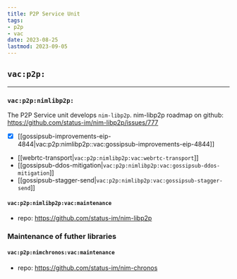 ```yaml
---
title: P2P Service Unit
tags:
- p2p
- vac
date: 2023-08-25
lastmod: 2023-09-05
---
```


## `vac:p2p:`

---

### `vac:p2p:nimlibp2p:`

The P2P Service unit develops `nim-libp2p`.
nim-libp2p  roadmap on github: https://github.com/status-im/nim-libp2p/issues/777

* [x] [[gossipsub-improvements-eip-4844|vac:p2p:nimlibp2p::vac:gossipsub-improvements-eip-4844]]
* [[webrtc-transport|`vac:p2p:nimlibp2p:vac:webrtc-transport`]]
* [[gossipsub-ddos-mitigation|`vac:p2p:nimlibp2p:vac:gossipsub-ddos-mitigation`]]
* [[gossipsub-stagger-send|`vac:p2p:nimlibp2p:vac:gossipsub-stagger-send`]]

#### `vac:p2p:nimlibp2p:vac:maintenance`

- repo: https://github.com/status-im/nim-libp2p

### Maintenance of futher libraries

#### `vac:p2p:nimchronos:vac:maintenance`

- repo: https://github.com/status-im/nim-chronos
